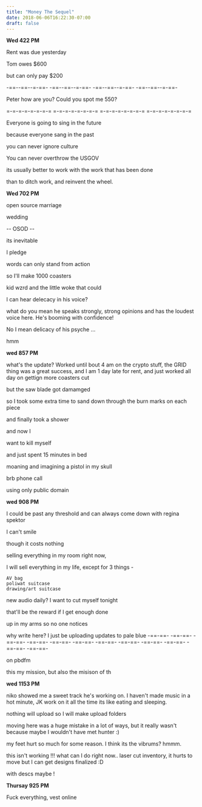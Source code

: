 ```yaml
---
title: "Money The Sequel"
date: 2018-06-06T16:22:30-07:00
draft: false
---
```


**Wed 422 PM**

Rent was due yesterday

Tom owes $600

but can only pay $200

-==--==--=-==- -==--==--=-==- -==--==--=-==- -==--==--=-==-

Peter how are you? Could you spot me 550?

=-=-=-=-=-=-=-= =-=-=-=-=-=-=-= =-=-=-=-=-=-=-= =-=-=-=-=-=-=-=

Everyone is going to sing in the future

because everyone sang in the past


you can never ignore culture

You can never overthrow the USGOV

its usually better to work with the work that has been done

than to ditch work, and reinvent the wheel.



**Wed 702 PM**

open source marriage

wedding

-- OSOD --

its inevitable

I pledge  




words can only stand from action


so I'll make 1000 coasters



kid wzrd and the little woke that could



I can hear delecacy in his voice?

what do you mean he speaks strongly, strong opinions and has the loudest voice here. He's booming with confidence!

No I mean delicacy of his psyche ...

hmm

**wed 857 PM**

what's the update? Worked until bout 4 am on the crypto stuff, the GRID thing was a great success, and I am 1 day late for rent, and just worked all day on gettign more coasters cut

but the saw blade got damamged

so I took some extra time to sand down through the burn marks on each piece

and finally took a shower

and now I

want to kill myself

and just spent 15 minutes in bed

moaning and imagining a pistol in my skull

brb phone call   

using only public domain  


**wed 908 PM**

I could be past any threshold and can always come down with regina spektor

I can't smile

though it costs nothing

selling everything in my room right now,

I will sell everything in my life, except for 3 things -

```
AV bag
poliwat suitcase
drawing/art suitcase
```
new audio daily? I want to cut myself tonight

that'll be the reward if I get enough done

up in my arms so no one notices

why write here? I just be uploading updates to pale blue
-==-==- -==-==- -==-==- -==-==- -==-==- -==-==-
-==-==- -==-==- -==-==- -==-==- -==-==- -==-==-

on pbdfm



this my mission, but also the misison of th


**wed 1153 PM**

niko showed me a sweet track he's working on.
I haven't made music in a hot minute, JK work on it all the time its like eating and sleeping.

nothing will upload so I will make upload folders

moving here was a huge mistake in a lot of ways, but it really wasn't because maybe I wouldn't have met hunter :)


my feet hurt so much for some reason. I think its the vibrums? hmmm.

this isn't working !!! what can I do right now.. laser cut inventory, it hurts to move but I can get designs finalized :D

with descs maybe !

**Thursay 925 PM**


Fuck everything, vest online
